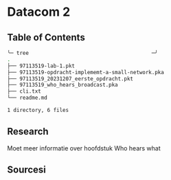 # Datacom 2

## Table of Contents

```bash
╰─ tree                                        ─╯
.
├── 97113519-lab-1.pkt
├── 97113519-opdracht-implememt-a-small-network.pka
├── 97113519_20231207_eerste_opdracht.pkt
├── 97113519_who_hears_broadcast.pka
├── cli.txt
└── readme.md

1 directory, 6 files

```

## Research

Moet meer informatie over hoofdstuk Who hears what

## Sourcesi
